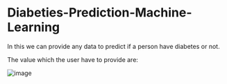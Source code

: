 # Diabeties-Prediction-Machine-Learning

In this we can provide any data to predict if a person have diabetes or not.

The value which the user have to provide are:

![image](https://user-images.githubusercontent.com/68498812/203620277-a72cd45f-e1ea-4c18-86bd-07f113f2b8c3.png)
